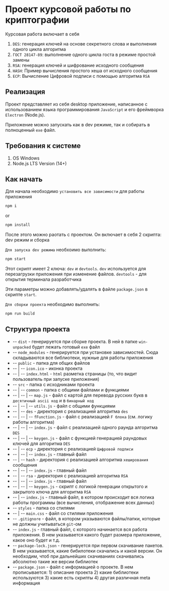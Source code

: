 # Проект курсовой работы по криптографии

Курсовая работа включает в себя

1) `DES`: генерация ключей на основе секретного слова и выполнения одного цикла алгоритма
2) `ГОСТ 28147-89`: выполнение одного цикла госта в режиме простой замены
3) `RSA`: генерация ключей и шифрование исходного сообщения
4) `HASH`: Пример вычисления простого хеша от исходного сообщения
5) `ECP`: Вычисление Цифровой подписи с помощью алгоритма `RSA`

## Реализация

Проект представляет из себя desktop приложение, написанное с использованием языка программирования `JavaScript` и его фреймворка `Electron` (Node.js).

Приложение можно запускать как в dev режиме, так и собирать в полноценный `exe` файл.

## Требования к системе

1) OS Windows
2) Node.js LTS Version (14+)

## Как начать

Для начала необходимо `установить все зависимости` для работы приложения

```bash
npm i
```

or

```bash
npm install
```

После этого можно раотать с проектом. Он включает в себя 2 скрипта: dev режим и сборка

`Для запуска dev режима` необхоимо выполнить:

```bash
npm start
```

Этот скрипт имеет 2 ключа: `dev` и `devtools`. `dev` используется для перезагрузки приложения при изменение файлов. `devtools` - для открытия терминала разработчика

Эти параметры можно добавлять/удалять в файле `package.json` в скрипте `start`.

`Для сборки проекта` необходимо выполнить:

```bash
npm run build
```

## Структура проекта

- -- `dist` - генерируется при сборке проекта. В ней в папке `win-unpacked` будет лежать готовый `exe` файл
- -- `node_modules` - генерируется при установке зависимостей. Сюда складываются все библиотеки, нужные для работы приложения
- -- `public` - папка для общих файлов
- -- | -- `icon.ico` - иконка проекта
- -- | -- `index.html` - `html` разметка страницы (то, что видит пользователь при запуске приложения)
- -- `src` - папка с исходниками проекта
- -- | -- `common` - папка с общими файлами и функциями
- -- | -- | -- `map.js` - файл с картой для перевода русских букв в `десятичный ascii код` и в `бинарный код`
- -- | -- | -- `utils.js` - файл с общими функциями
- -- | -- `des` - директория с реализацией алгоритма `des`
- -- | -- | -- `fFunction.js` - файл с реализацией `F блока` (см. логику работы алгоритма)
- -- | -- | -- `index.js` - файл с реализацией одного раунда алгоритма `DES`
- -- | -- | -- `keygen.js` - файл с функцией генерацией раундовых ключей для алгоритма `DES`
- -- | -- `ecp` - директория с реализацией `Цифровой подписи`
- -- | -- | -- `index.js` - главный файл
- -- | -- `hash` - директория с реализацией алгоритма `хеширования` сообщения
- -- | -- | -- `index.js` - главный файл
- -- | -- `rsa` - директория с реализацией алгоритма `RSA`
- -- | -- | -- `index.js` - главный файл
- -- | -- | -- `keygen.js` - скрипт с логикой генерации открытого и закрытого ключа для алгоритма `RSA`
- -- | -- `index.js` - главный файл, в котором происходит вся логика работы программы (все вычисления, отображение всех данных)
- -- `styles` - папка со стилями
- -- | -- `main.css` - файл со стилями приложения
- -- `.gitignore` - файл, в котором указываются файлы/папки, которые не должны учитываться `git`-ом
- -- `index.js` - главный файл, с которого начинается вся работа приложения. В нем указывается какого будет размера приложение, какое оно будет и т.д.
- -- `package-lock.json` - генерируется при первом скачивание пакетов. В нем указывается, какие бибилотеки скачались и какой версии. Он необходим, чтоб при дальнейших скачиваниях скачивались абсолютно такие же версии библиотек
- -- `package.json` - файл с информацией о проекте. В нем прописывается: 1) описание проекта 2) какие библиотеки используются 3) какие есть скрипты 4) другая различная meta информация
